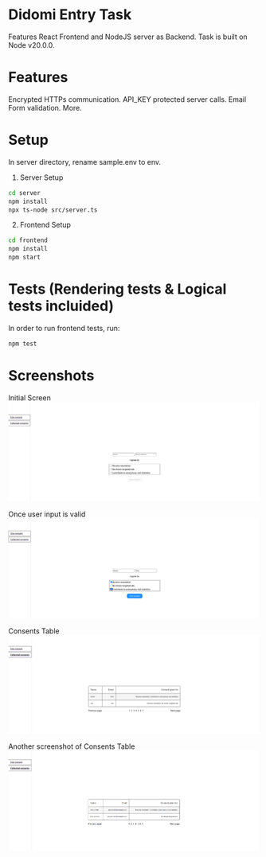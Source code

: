 # Didomi Entry Task

Features React Frontend and NodeJS server as Backend. Task is built on Node v20.0.0.

# Features

Encrypted HTTPs communication.
API_KEY protected server calls.
Email Form validation.
More.

# Setup

In server directory, rename sample.env to env.

1. Server Setup

```bash
cd server
npm install
npx ts-node src/server.ts
```

2. Frontend Setup

```bash
cd frontend
npm install
npm start
```

# Tests (Rendering tests & Logical tests incluided)

In order to run frontend tests, run:

```bash
npm test
```

# Screenshots

Initial Screen
![Screenshot](screenshots/001.png)

Once user input is valid
![Screenshot](screenshots/002.png)

Consents Table
![Screenshot](screenshots/003.png)

Another screenshot of Consents Table
![Screenshot](screenshots/004.png)
